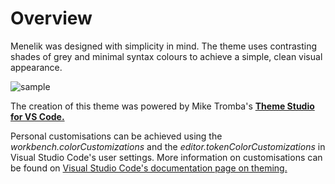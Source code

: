 # Overview
Menelik was designed with simplicity in mind. The theme uses contrasting shades of grey and minimal syntax colours to achieve a simple, clean visual appearance.



![sample](https://user-images.githubusercontent.com/102671271/177570352-2b5ba409-5f18-4254-9ab4-533a0f7fc5c8.png?raw=true)



The creation of this theme was powered by Mike Tromba's [**Theme Studio for VS Code.**](https://themes.vscode.one/)

Personal customisations can be achieved using the _workbench.colorCustomizations_ and the _editor.tokenColorCustomizations_ in Visual Studio Code's user settings. More information on customisations can be found on [Visual Studio Code's documentation page on theming.](https://code.visualstudio.com/docs/getstarted/themes)
